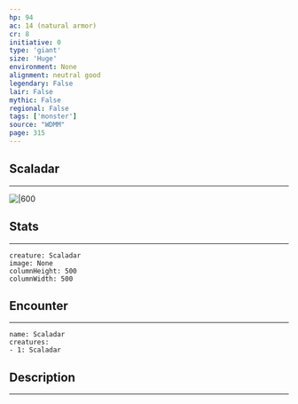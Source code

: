 ```yaml
---
hp: 94
ac: 14 (natural armor)
cr: 8
initiative: 0
type: 'giant'    
size: 'Huge'
environment: None
alignment: neutral good
legendary: False
lair: False
mythic: False
regional: False
tags: ['monster']
source: "WDMM"
page: 315
---
```


## Scaladar
---

![|600](D:/Program%20Files/5e.tools/img/bestiary/WDMM/Scaladar.jpg)

## Stats
---

```statblock
creature: Scaladar
image: None
columnHeight: 500
columnWidth: 500
```

## Encounter
---

```encounter-table
name: Scaladar
creatures:
- 1: Scaladar
```

## Description
---




